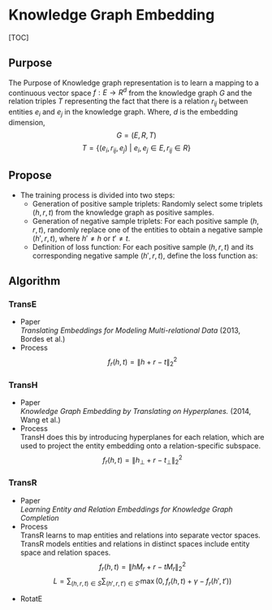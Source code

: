 # Knowledge Graph Embedding

[TOC]

## Purpose

The Purpose of Knowledge graph representation is to learn a mapping to a continuous vector space $f: E \to R^d$ from the knowledge graph $G$ and the relation triples $T$ representing the fact that there is a relation $r_{ij}$ between entities $e_i$ and $e_j$ in the knowledge graph. Where, $d$ is the embedding dimension, 
$$
G = (E, R, T)  \tag{Knowledge Graph}
$$
$$
T = \{(e_i, r_{ij}, e_j) \ |\ e_i, e_j \in E, r_{ij} \in R\}  \tag{relation triples}
$$

## Propose

- The training process is divided into two steps:
  - Generation of positive sample triplets: Randomly select some triplets $(h, r, t)$ from the knowledge graph as positive samples.
  - Generation of negative sample triplets: For each positive sample $(h, r, t)$, randomly replace one of the entities to obtain a negative sample $(h', r, t)$, where $h' \neq h$ or $t' \neq t$.
  - Definition of loss function: For each positive sample $(h, r, t)$ and its corresponding negative sample $(h', r, t)$, define the loss function as:

## Algorithm

### TransE

- Paper  
  *Translating Embeddings for Modeling Multi-relational Data* (2013, Bordes et al.)
- Process
  $$
  f_r(h, t) = \|h + r - t\|_2^
  2$$  

### TransH

- Paper  
  *Knowledge Graph Embedding by Translating on Hyperplanes.* (2014, Wang et al.)
- Process  
  TransH does this by introducing hyperplanes for each relation, which are used to project the entity embedding onto a relation-specific subspace.  
  $$
  f_r(h, t) = \|h_\bot + r - t_\bot\|_2^2
  $$

### TransR

- Paper  
  *Learning Entity and Relation Embeddings for Knowledge Graph Completion*  
- Process  
  TransR learns to map entities and relations into separate vector spaces. TransR models entities and relations in distinct spaces include entity space and relation spaces.
  $$
  f_r(h, t) =  \|h M_r + r - t M_r\|_2^2
  $$
  $$
  L = \sum_{(h, r, t) \in S} \sum_{(h', r, t') \in S'} \max(0, f_r(h, t) + \gamma - f_r(h', t'))
  $$

* RotatE